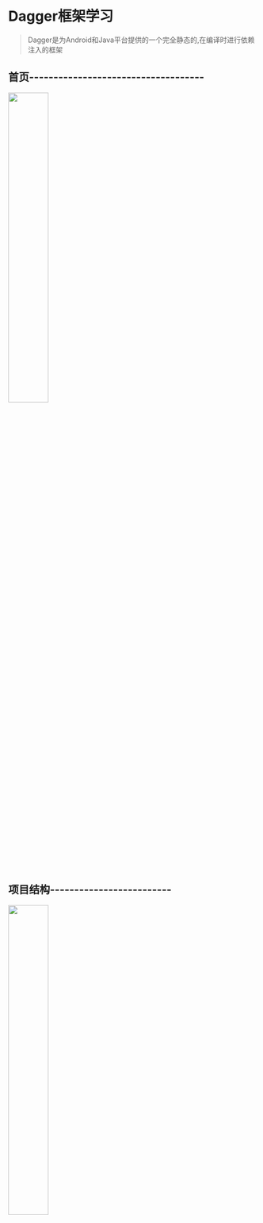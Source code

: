 # Dagger框架学习

> Dagger是为Android和Java平台提供的一个完全静态的,在编译时进行依赖注入的框架
<div>
<h2>首页------------------------------------</h2>
<img src="https://raw.github.com/yueyue10/MyApplication/master/doc/pic_dagger_home.png" width="40%"  />
</div>

<h2>项目结构-------------------------</h2>
<img src="https://raw.github.com/yueyue10/MyApplication/master/doc/pic_dagger_module_structure.png" width="40%" />
